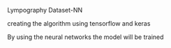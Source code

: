 Lympography Dataset-NN


creating the algorithm using tensorflow and keras

By using the neural networks the model will be trained